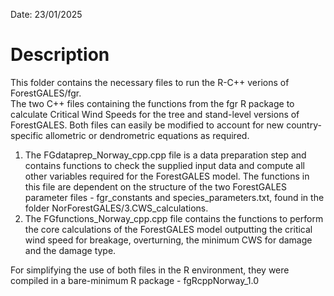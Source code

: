 Date: 23/01/2025

# Description

This folder contains the necessary files to run the R-C++ verions of ForestGALES/fgr.  
The two C++ files containing the functions from the fgr R package to calculate Critical Wind Speeds for the tree and stand-level versions of ForestGALES. Both files can easily be modified to account for new country-specific allometric or dendrometric equations as required. 
1. The FGdataprep_Norway_cpp.cpp file is a data preparation step and contains functions to check the supplied input data and compute all other variables required for the ForestGALES model. The functions in this file are dependent on the structure of the two ForestGALES parameter files - fgr_constants and species_parameters.txt, found in the folder NorForestGALES/3.CWS_calculations.
2. The FGfunctions_Norway_cpp.cpp file contains the functions to perform the core calculations of the ForestGALES model outputting the critical wind speed for breakage, overturning,
the minimum CWS for damage and the damage type.  

For simplifying the use of both files in the R environment, they were compiled in a bare-minimum R package - fgRcppNorway_1.0

